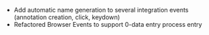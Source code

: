* Add automatic name generation to several integration events (annotation creation, click, keydown)
* Refactored Browser Events to support 0-data entry process entry